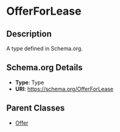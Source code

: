 # OfferForLease

## Description
A type defined in Schema.org.

## Schema.org Details
- **Type**: Type
- **URI**: https://schema.org/OfferForLease

## Parent Classes
- [Offer](../Offer.md)

